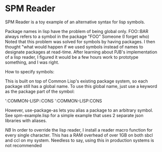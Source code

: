 SPM Reader
==========

SPM Reader is a toy example of an alternative syntax for lisp symbols.

Package names in lisp have the problem of being global only.  FOO::BAR always
refers to a symbol in the package "FOO"  Someone (I forget who) Noted that this
problem was solved for symbols by having packages.  I then thought "what would
happen if we used symbols instead of names to designate packages at read-time.
After learning about PJB's implementation of a lisp reader, I figured it would
be a few hours work to prototype something, and I was right.

How to specify symbols:

This is built on top of Common Lisp's existing package system, so each package
still has a global name.  To use this global name, just use a keyword as the
package part of the symbol:

 ':COMMON-LISP::CONS 
 ':COMMON-LISP:CONS 

However, use-package-as lets you alias a package to an arbitrary symbol.  See
spm-example.lisp for a simple example that uses 2 separate json libraries with
aliases.

_NB_ In order to override the lisp reader, I install a reader macro function
for every single character.  This has a RAM overhead of over 1GB on both sbcl
and ccl on my system.  Needless to say, using this in production systems is not
recommended
